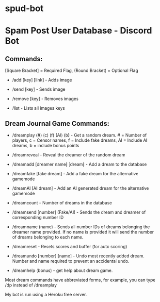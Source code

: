 # spud-bot

# Spam Post User Database - Discord Bot

## Commands:
[Square Bracket] = Required Flag,   (Round Bracket) = Optional Flag

- /add [key] [link] - Adds image

- /send [key] - Sends image

- /remove [key] - Removes images

- /list - Lists all images keys

## Dream Journal Game Commands:

- /dreamplay (#) (c) (f) (AI) (b) - Get a random dream. # = Number of players, c = Censor names, f = Include fake dreams, AI = Include AI dreams, b = include bonus points

- /dreamreveal - Reveal the dreamer of the random dream

- /dreamadd [dreamer name] [dream] - Add a dream to the database

- /dreamfake [fake dream] - Add a fake dream for the alternative gamemode

- /dreamAI [AI dream] - Add an AI generated dream for the alternative gamemode

- /dreamcount - Number of dreams in the database

- /dreamsend [number] (Fake/AI) - Sends the dream and dreamer of corresponding number ID

- /dreamname (name) - Sends all number IDs of dreams belonging the dreamer name provided. If no name is provided it will send the number of dreams belonging to each name.

- /dreamreset - Resets scores and buffer (for auto scoring)

- /dreamundo [number] [name] - Undo most recently added dream. Number and name required to prevent an accidental undo.

- /dreamhelp (bonus) - get help about dream game.

Most dream commands have abbreviated forms, for example, you can type /dp instead of /dreamplay

My bot is run using a Heroku free server.
